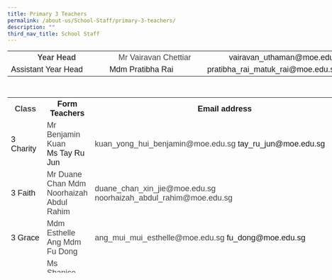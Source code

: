 ```yaml
---
title: Primary 3 Teachers
permalink: /about-us/School-Staff/primary-3-teachers/
description: ""
third_nav_title: School Staff
---
```

<table class="iveo_table ives_tab_simple ive_eobj_center" style="width: 817.531px; height: 89px;">

<tbody>

<tr>

<th style="width: 225px;"><font size="4" face="arial, sans-serif"><font color="#444444">Year Head</font></font></th>

<th style="width: 224px;"><font face="arial, sans-serif" size="4" color="#444444" style="font-weight: normal;">Mr Vairavan Chettiar</font><span style="font-weight: normal;"></span></th>

<th style="width: 368px;"><font size="4" face="arial, sans-serif" style="font-weight: normal;">vairavan_uthaman@moe.edu.sg</font><span style="font-weight: normal;"></span></th>

</tr>

<tr>

<td><font size="4" face="arial, sans-serif">Assistant Year Head </font></td>

<td><font face="arial, sans-serif" size="4">Mdm Pratibha Rai</font></td>

<td><font face="arial, sans-serif" size="4">pratibha_rai_matuk_rai@moe.edu.sg</font></td>

</tr>

</tbody>

</table>

<table class="iveo_table ives_tab_simple ive_eobj_center" style="width: 777.05px; height: 396px;">

<tbody>

<tr>

<th style="width: 107px;"><font size="4" face="arial, sans-serif"><font color="#444444">Class</font></font></th>

<th style="width: 332px;"><font face="arial, sans-serif" size="4">Form Teachers</font></th>

<th style="width: 338px;"><font face="arial, sans-serif" size="4">Email address</font></th>

</tr>

<tr>

<td><font face="arial, sans-serif" size="4">3 Charity</font></td>

<td><font face="arial, sans-serif" color="#444444" size="4"><span lang="EN-SG" class="" style="">Mr Benjamin Kuan
</span></font><font face="arial, sans-serif" size="4">
<br>Ms Tay Ru Jun</font><font face="arial, sans-serif" color="#444444" size="4"><span lang="EN-SG" class="" style="">  
</span></font></td>

<td><font face="arial, sans-serif" size="4"><font color="#444444"><span lang="EN-SG" style="line-height: 107%; line-height: 107%;"></span>kuan_yong_hui_benjamin@moe.edu.sg  
</font></font><font size="4" face="arial, sans-serif">tay_ru_jun@moe.edu.sg</font></td>

</tr>

<tr>

<td><font face="arial, sans-serif" size="4">3 Faith  
</font></td>

<td><font face="arial, sans-serif" color="#444444" size="4">Mr Duane Chan  
Mdm Noorhaizah Abdul Rahim  
</font></td>

<td><font face="arial, sans-serif" size="4"><font color="#444444">duane_chan_xin_jie@moe.edu.sg  
noorhaizah_abdul_rahim@moe.edu.sg</font>  
</font></td>

</tr>

<tr>

<td><font face="arial, sans-serif" size="4">3 Grace</font></td>

<td><font face="arial, sans-serif" color="#444444" size="4"><span lang="EN-SG" style="line-height: 107%;"></span><span lang="EN-SG" class="" style="">Mdm Esthelle Ang</span>  
<span lang="EN-SG" style="line-height: 107%;"></span><span lang="EN-SG" class="" style="">Mdm Fu Dong</span>  
</font></td>

<td><font face="arial, sans-serif" size="4"><font color="#444444"><span lang="EN-SG" style="line-height: 107%; line-height: 107%;"></span>ang_mui_mui_esthelle@moe.edu.sg  
</font>fu_dong@moe.edu.sg  
</font></td>

</tr>

<tr>

<td><font face="arial, sans-serif" size="4">3 Hope</font></td>

<td><font face="arial, sans-serif" color="#444444" size="4">Ms Shanice Chia  
<span lang="EN-SG" class="" style=""></span>Mdm Joyce Choo  
</font></td>

<td><font face="arial, sans-serif" size="4"><font color="#444444">chia_poh_choo_shanice</font></font><font face="arial, sans-serif" size="4">@moe.edu.sg</font><font face="arial, sans-serif" size="4">joyce_choo_lay_yien@moe.edu.sg  
</font></td>

</tr>

<tr>

<td><font face="arial, sans-serif" size="4">3 Joy</font></td>

<td><font face="arial, sans-serif" size="4">Mr Denis Chin<font color="#444444">  
<span lang="EN-SG" class="" style=""></span>Mrs Yvonne Sim  
</font></font></td>

<td><font face="arial, sans-serif" size="4">chin_singloong@moe.edu.sg</font><font face="arial, sans-serif" size="4"><font color="#444444"><span lang="EN-SG" style="line-height: 107%; line-height: 107%;"></span>  
</font>lim_keok_yin@moe.edu.sg  
</font></td>

</tr>

<tr>

<td><font face="arial, sans-serif" size="4">3 Wisdom</font></td>

<td><font size="4" face="arial, sans-serif">Mr Ho Keng Huat<font color="#000000"><span lang="EN-SG" class="" style=""><span lang="EN-SG" class="" style="">  
</span></span></font>Mdm Jackie Ng</font></td>

<td><font size="4" face="arial, sans-serif">ho_keng_huat@moe.edu.sgng_siew_hong_a@moe.edu.sg</font></td>

</tr>

</tbody>

</table>